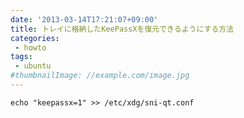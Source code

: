 ```yaml
---
date: '2013-03-14T17:21:07+09:00'
title: トレイに格納したKeePassXを復元できるようにする方法
categories:
 - howto
tags:
 - ubuntu
#thumbnailImage: //example.com/image.jpg
---
```


```
echo "keepassx=1" >> /etc/xdg/sni-qt.conf
```
